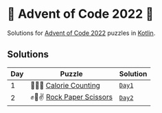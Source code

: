 # 🎄 Advent of Code 2022 🎄

Solutions for [Advent of Code 2022](https://adventofcode.com/2022) puzzles in [Kotlin](https://kotlinlang.org/).

## Solutions

| Day | Puzzle                                                          | Solution                                   |
|-----|-----------------------------------------------------------------|--------------------------------------------|
| 1   | 🍎🍐🍇 [Calorie Counting](https://adventofcode.com/2022/day/1)  | [`Day1`](src/main/kotlin/aoc2022/day01.kt) |
| 2   | ✊🤚✌ [Rock Paper Scissors](https://adventofcode.com/2022/day/2) | [`Day2`](src/main/kotlin/aoc2022/day02.kt) |
